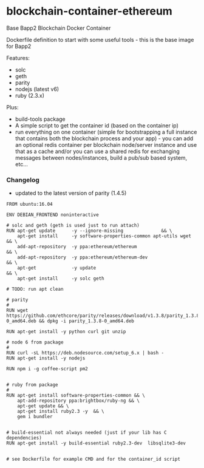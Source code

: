 # blockchain-container-ethereum
Base Bapp2 Blockchain Docker Container


Dockerfile definition to start with some useful tools - this is the base image for Bapp2

Features:

- solc
- geth
- parity
- nodejs (latest v6)
- ruby (2.3.x)

Plus:

- build-tools package
- A simple script to get the container id (based on the container ip)
- run everything on one container (simple for bootstrapping a full instance that contains both the blockchain process and your app) - you can add an optional redis container per blockchain node/server instance and use that as a cache and/or you can use a shared redis for exchanging messages between nodes/instances, build a pub/sub based system, etc...

### Changelog

- updated to the latest version of parity (1.4.5)



```
FROM ubuntu:16.04

ENV DEBIAN_FRONTEND noninteractive

# solc and geth (geth is used just to run attach)
RUN apt-get update      -y --ignore-missing              && \
    apt-get install     -y software-properties-common apt-utils wget  && \
    add-apt-repository  -y ppa:ethereum/ethereum                      && \
    add-apt-repository  -y ppa:ethereum/ethereum-dev                  && \
    apt-get             -y update                                     && \
    apt-get install     -y solc geth

# TODO: run apt clean

# parity
#
RUN wget https://github.com/ethcore/parity/releases/download/v1.3.8/parity_1.3.8-0_amd64.deb && dpkg -i parity_1.3.8-0_amd64.deb

RUN apt-get install -y python curl git unzip

# node 6 from package
#
RUN curl -sL https://deb.nodesource.com/setup_6.x | bash -
RUN apt-get install -y nodejs

RUN npm i -g coffee-script pm2


# ruby from package
#
RUN apt-get install software-properties-common && \
    apt-add-repository ppa:brightbox/ruby-ng && \
    apt-get update && \
    apt-get install ruby2.3 -y  && \
    gem i bundler


# build-essential not always needed (just if your lib has C dependencies)
RUN apt-get install -y build-essential ruby2.3-dev  libsqlite3-dev


# see Dockerfile for example CMD and for the container_id script
```
